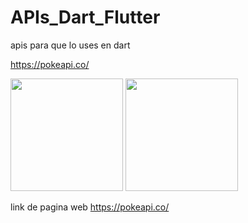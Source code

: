 # APIs_Dart_Flutter

apis para que lo uses en dart 

https://pokeapi.co/


<img width="180" src="IMG/">

<img width="180" src="IMG/">

link de pagina web https://pokeapi.co/